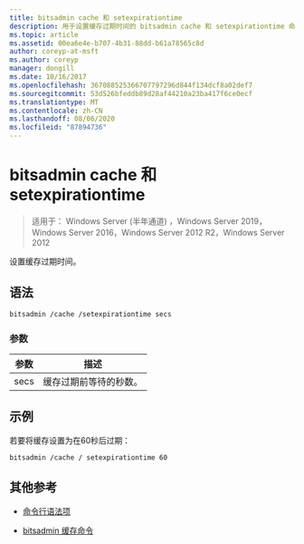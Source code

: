 ```yaml
---
title: bitsadmin cache 和 setexpirationtime
description: 用于设置缓存过期时间的 bitsadmin cache 和 setexpirationtime 命令的参考文章。
ms.topic: article
ms.assetid: 00ea6e4e-b707-4b31-88dd-b61a78565c8d
author: coreyp-at-msft
ms.author: coreyp
manager: dongill
ms.date: 10/16/2017
ms.openlocfilehash: 367088525366707797296d844f134dcf8a02def7
ms.sourcegitcommit: 53d526bfeddb89d28af44210a23ba417f6ce0ecf
ms.translationtype: MT
ms.contentlocale: zh-CN
ms.lasthandoff: 08/06/2020
ms.locfileid: "87894736"
---
```

# <a name="bitsadmin-cache-and-setexpirationtime"></a>bitsadmin cache 和 setexpirationtime

> 适用于： Windows Server (半年通道) ，Windows Server 2019，Windows Server 2016，Windows Server 2012 R2，Windows Server 2012

设置缓存过期时间。

## <a name="syntax"></a>语法

```
bitsadmin /cache /setexpirationtime secs
```

### <a name="parameters"></a>参数

| 参数 | 描述 |
| -------------- | -------------- |
| secs | 缓存过期前等待的秒数。 |

## <a name="examples"></a>示例

若要将缓存设置为在60秒后过期：

```
bitsadmin /cache / setexpirationtime 60
```

## <a name="additional-references"></a>其他参考

- [命令行语法项](command-line-syntax-key.md)

- [bitsadmin 缓存命令](bitsadmin-cache.md)
